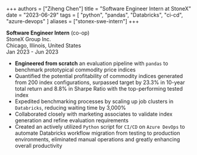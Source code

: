 +++
authors = ["Ziheng Chen"]
title = "Software Engineer Intern at StoneX"
date = "2023-06-29"
tags = [
    "python", "pandas", "Databricks", 
    "ci-cd",
    "azure-devops"
]
aliases = ["stonex-swe-intern"]
+++
 
**Software Engineer Intern** (co-op)    
StoneX Group Inc.  
Chicago, Illinois, United States   
Jan 2023 - Jun 2023  
- **Engineered from scratch** an evaluation pipeline with `pandas` to benchmark prototypical commodity price indices
- Quantified the potential profitability of commodity indices generated from 200 index configurations, surpassed target by 23.3% in 10-year total return and 8.8% in Sharpe Ratio with the top-performing tested index
- Expedited benchmarking processes by scaling up job clusters in `Databricks`, reducing waiting time by 3,000%
- Collaborated closely with marketing associates to validate index generation and refine evaluation requirements
- Created an actively utilized `Python` script for `CI/CD` on `Azure DevOps` to automate Databricks workflow migration from testing to production environments, eliminated manual operations and greatly enhancing overall productivity


